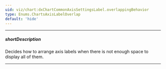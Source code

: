 ```yaml
---
uid: viz/chart:dxChartCommonAxisSettingsLabel.overlappingBehavior
type: Enums.ChartsAxisLabelOverlap
default: 'hide'
---
```

---
##### shortDescription
Decides how to arrange axis labels when there is not enough space to display all of them.

---
